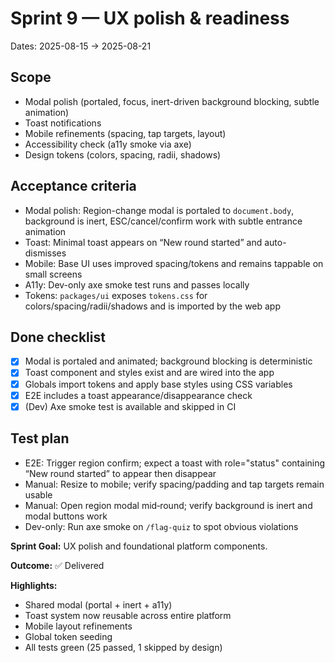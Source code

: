 # Sprint 9 — UX polish & readiness

Dates: 2025-08-15 → 2025-08-21

## Scope
- Modal polish (portaled, focus, inert-driven background blocking, subtle animation)
- Toast notifications
- Mobile refinements (spacing, tap targets, layout)
- Accessibility check (a11y smoke via axe)
- Design tokens (colors, spacing, radii, shadows)

## Acceptance criteria
- Modal polish: Region-change modal is portaled to `document.body`, background is inert, ESC/cancel/confirm work with subtle entrance animation
- Toast: Minimal toast appears on “New round started” and auto-dismisses
- Mobile: Base UI uses improved spacing/tokens and remains tappable on small screens
- A11y: Dev-only axe smoke test runs and passes locally
- Tokens: `packages/ui` exposes `tokens.css` for colors/spacing/radii/shadows and is imported by the web app

## Done checklist
- [x] Modal is portaled and animated; background blocking is deterministic
- [x] Toast component and styles exist and are wired into the app
- [x] Globals import tokens and apply base styles using CSS variables
- [x] E2E includes a toast appearance/disappearance check
- [x] (Dev) Axe smoke test is available and skipped in CI

## Test plan
- E2E: Trigger region confirm; expect a toast with role="status" containing “New round started” to appear then disappear
- Manual: Resize to mobile; verify spacing/padding and tap targets remain usable
- Manual: Open region modal mid‑round; verify background is inert and modal buttons work
- Dev-only: Run axe smoke on `/flag-quiz` to spot obvious violations

**Sprint Goal:** UX polish and foundational platform components.

**Outcome:** ✅ Delivered

**Highlights:**
- Shared modal (portal + inert + a11y)
- Toast system now reusable across entire platform
- Mobile layout refinements
- Global token seeding
- All tests green (25 passed, 1 skipped by design)

